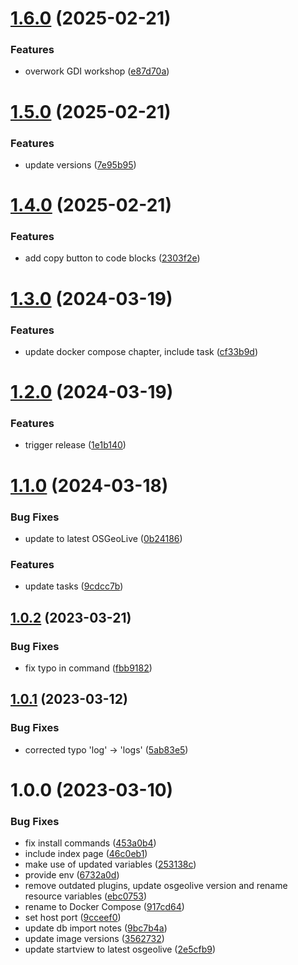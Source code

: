 # [1.6.0](https://github.com/terrestris/docker-ws/compare/v1.5.0...v1.6.0) (2025-02-21)


### Features

* overwork GDI workshop ([e87d70a](https://github.com/terrestris/docker-ws/commit/e87d70a4fad0c01f2ba54c7ca01e5d8af6d2c10d))

# [1.5.0](https://github.com/terrestris/docker-ws/compare/v1.4.0...v1.5.0) (2025-02-21)


### Features

* update versions ([7e95b95](https://github.com/terrestris/docker-ws/commit/7e95b95786e4e216d22100c17629236bd2653715))

# [1.4.0](https://github.com/terrestris/docker-ws/compare/v1.3.0...v1.4.0) (2025-02-21)


### Features

* add copy button to code blocks ([2303f2e](https://github.com/terrestris/docker-ws/commit/2303f2ed880c330049f9ad2fce4557b6aabb2ed8))

# [1.3.0](https://github.com/terrestris/docker-ws/compare/v1.2.0...v1.3.0) (2024-03-19)


### Features

* update docker compose chapter, include task ([cf33b9d](https://github.com/terrestris/docker-ws/commit/cf33b9d99c3c3f3fa68986473992de59c814feff))

# [1.2.0](https://github.com/terrestris/docker-ws/compare/v1.1.0...v1.2.0) (2024-03-19)


### Features

* trigger release ([1e1b140](https://github.com/terrestris/docker-ws/commit/1e1b14092b4458d46fcf1668041d67c9aa8d0d4f))

# [1.1.0](https://github.com/terrestris/docker-ws/compare/v1.0.2...v1.1.0) (2024-03-18)


### Bug Fixes

* update to latest OSGeoLive ([0b24186](https://github.com/terrestris/docker-ws/commit/0b2418659e3e7f5ab798ea39fb13fdf9089ac9ce))


### Features

* update tasks ([9cdcc7b](https://github.com/terrestris/docker-ws/commit/9cdcc7ba6678d54625e222b6d7181660a31e1dfd))

## [1.0.2](https://github.com/terrestris/docker-ws/compare/v1.0.1...v1.0.2) (2023-03-21)


### Bug Fixes

* fix typo in command ([fbb9182](https://github.com/terrestris/docker-ws/commit/fbb918253e0e697004233037db7550255abb650c))

## [1.0.1](https://github.com/terrestris/docker-ws/compare/v1.0.0...v1.0.1) (2023-03-12)


### Bug Fixes

* corrected typo 'log' -> 'logs' ([5ab83e5](https://github.com/terrestris/docker-ws/commit/5ab83e577ec833e93f848ceea6839a8e60127f28))

# 1.0.0 (2023-03-10)


### Bug Fixes

* fix install commands ([453a0b4](https://github.com/terrestris/docker-ws/commit/453a0b49779efdee205fd398b0a5e965ca95c151))
* include index page ([46c0eb1](https://github.com/terrestris/docker-ws/commit/46c0eb1b9b279c3813686609396852b680dcba4f))
* make use of updated variables ([253138c](https://github.com/terrestris/docker-ws/commit/253138c087fcf236f54dfdf1febb3e45d4a1cafa))
* provide env ([6732a0d](https://github.com/terrestris/docker-ws/commit/6732a0d6874e35c0e00ce93e97a2a8e1a1ea40c4))
* remove outdated plugins, update osgeolive version and rename resource variables ([ebc0753](https://github.com/terrestris/docker-ws/commit/ebc07536292ddccc8225da62ef36afbd3b439b37))
* rename to Docker Compose ([917cd64](https://github.com/terrestris/docker-ws/commit/917cd6447c5f83b54c47c91a1a88e3ac8601eb00))
* set host port ([9cceef0](https://github.com/terrestris/docker-ws/commit/9cceef05139e10236f480cf551656edb8e091f49))
* update db import notes ([9bc7b4a](https://github.com/terrestris/docker-ws/commit/9bc7b4a06ce65cf6d36e6d42c066d19eacd3bb87))
* update image versions ([3562732](https://github.com/terrestris/docker-ws/commit/3562732f4bc1a7ccafac6754f3481d0457f508b1))
* update startview to latest osgeolive ([2e5cfb9](https://github.com/terrestris/docker-ws/commit/2e5cfb96a1136389e393d48a9fc70596982044c1))
